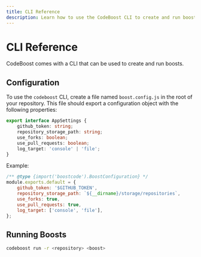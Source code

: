 ```yaml
---
title: CLI Reference
description: Learn how to use the CodeBoost CLI to create and run boosts.
---
```


# CLI Reference

CodeBoost comes with a CLI that can be used to create and run boosts.

## Configuration

To use the `codeboost` CLI, create a file named `boost.config.js` in the root of your repository.
This file should export a configuration object with the following properties:

```typescript
export interface AppSettings {
    github_token: string;
    repository_storage_path: string;
    use_forks: boolean;
    use_pull_requests: boolean;
    log_target: 'console' | 'file';
}
```

Example:

```javascript
/** @type {import('boostcode').BoostConfiguration} */
module.exports.default = {
    github_token: '$GITHUB_TOKEN',
    repository_storage_path: `${__dirname}/storage/repositories`,
    use_forks: true,
    use_pull_requests: true,
    log_target: ['console', 'file'],
};
```

## Running Boosts

```bash
codeboost run -r <repository> <boost>
```

